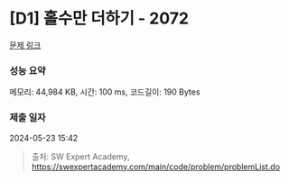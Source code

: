 # [D1] 홀수만 더하기 - 2072 

[문제 링크](https://swexpertacademy.com/main/code/problem/problemDetail.do?contestProbId=AV5QSEhaA5sDFAUq) 

### 성능 요약

메모리: 44,984 KB, 시간: 100 ms, 코드길이: 190 Bytes

### 제출 일자

2024-05-23 15:42



> 출처: SW Expert Academy, https://swexpertacademy.com/main/code/problem/problemList.do